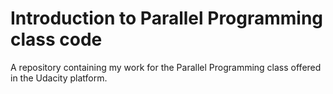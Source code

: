 
<h1>Introduction to Parallel Programming class code</h1>

A repository containing my work for the Parallel Programming class 
offered in the Udacity platform.

